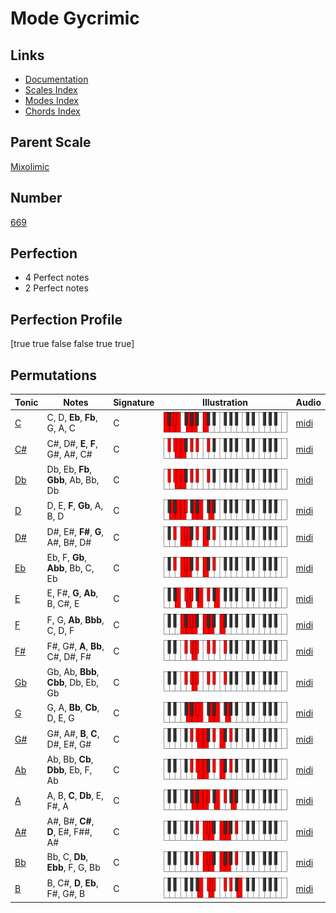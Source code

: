 # Mode Gycrimic

## Links

- [Documentation](index.md)
- [Scales Index](Scales.md)
- [Modes Index](Modes.md)
- [Chords Index](Chords.md)

## Parent Scale

[Mixolimic](ScaleMixolimic.md)

## Number

[669](https://ianring.com/musictheory/scales/669)

## Perfection

- 4 Perfect notes
- 2 Perfect notes

## Perfection Profile

[true true false false true true]

## Permutations

| Tonic | Notes | Signature | Illustration | Audio |
|-------|-------|-----------|--------------|-------|
| [C](ModeCNaturalGycrimic.md) | C, D, **Eb**, **Fb**, G, A, C | C | ![CNaturalGycrimic](ModeCNaturalGycrimic.png) | [midi](https://github.com/edipermadi/music/blob/main/docs/ModeCNaturalGycrimic.mid?raw=true) |
| [C#](ModeCSharpGycrimic.md) | C#, D#, **E**, **F**, G#, A#, C# | C | ![CSharpGycrimic](ModeCSharpGycrimic.png) | [midi](https://github.com/edipermadi/music/blob/main/docs/ModeCSharpGycrimic.mid?raw=true) |
| [Db](ModeDFlatGycrimic.md) | Db, Eb, **Fb**, **Gbb**, Ab, Bb, Db | C | ![DFlatGycrimic](ModeDFlatGycrimic.png) | [midi](https://github.com/edipermadi/music/blob/main/docs/ModeDFlatGycrimic.mid?raw=true) |
| [D](ModeDNaturalGycrimic.md) | D, E, **F**, **Gb**, A, B, D | C | ![DNaturalGycrimic](ModeDNaturalGycrimic.png) | [midi](https://github.com/edipermadi/music/blob/main/docs/ModeDNaturalGycrimic.mid?raw=true) |
| [D#](ModeDSharpGycrimic.md) | D#, E#, **F#**, **G**, A#, B#, D# | C | ![DSharpGycrimic](ModeDSharpGycrimic.png) | [midi](https://github.com/edipermadi/music/blob/main/docs/ModeDSharpGycrimic.mid?raw=true) |
| [Eb](ModeEFlatGycrimic.md) | Eb, F, **Gb**, **Abb**, Bb, C, Eb | C | ![EFlatGycrimic](ModeEFlatGycrimic.png) | [midi](https://github.com/edipermadi/music/blob/main/docs/ModeEFlatGycrimic.mid?raw=true) |
| [E](ModeENaturalGycrimic.md) | E, F#, **G**, **Ab**, B, C#, E | C | ![ENaturalGycrimic](ModeENaturalGycrimic.png) | [midi](https://github.com/edipermadi/music/blob/main/docs/ModeENaturalGycrimic.mid?raw=true) |
| [F](ModeFNaturalGycrimic.md) | F, G, **Ab**, **Bbb**, C, D, F | C | ![FNaturalGycrimic](ModeFNaturalGycrimic.png) | [midi](https://github.com/edipermadi/music/blob/main/docs/ModeFNaturalGycrimic.mid?raw=true) |
| [F#](ModeFSharpGycrimic.md) | F#, G#, **A**, **Bb**, C#, D#, F# | C | ![FSharpGycrimic](ModeFSharpGycrimic.png) | [midi](https://github.com/edipermadi/music/blob/main/docs/ModeFSharpGycrimic.mid?raw=true) |
| [Gb](ModeGFlatGycrimic.md) | Gb, Ab, **Bbb**, **Cbb**, Db, Eb, Gb | C | ![GFlatGycrimic](ModeGFlatGycrimic.png) | [midi](https://github.com/edipermadi/music/blob/main/docs/ModeGFlatGycrimic.mid?raw=true) |
| [G](ModeGNaturalGycrimic.md) | G, A, **Bb**, **Cb**, D, E, G | C | ![GNaturalGycrimic](ModeGNaturalGycrimic.png) | [midi](https://github.com/edipermadi/music/blob/main/docs/ModeGNaturalGycrimic.mid?raw=true) |
| [G#](ModeGSharpGycrimic.md) | G#, A#, **B**, **C**, D#, E#, G# | C | ![GSharpGycrimic](ModeGSharpGycrimic.png) | [midi](https://github.com/edipermadi/music/blob/main/docs/ModeGSharpGycrimic.mid?raw=true) |
| [Ab](ModeAFlatGycrimic.md) | Ab, Bb, **Cb**, **Dbb**, Eb, F, Ab | C | ![AFlatGycrimic](ModeAFlatGycrimic.png) | [midi](https://github.com/edipermadi/music/blob/main/docs/ModeAFlatGycrimic.mid?raw=true) |
| [A](ModeANaturalGycrimic.md) | A, B, **C**, **Db**, E, F#, A | C | ![ANaturalGycrimic](ModeANaturalGycrimic.png) | [midi](https://github.com/edipermadi/music/blob/main/docs/ModeANaturalGycrimic.mid?raw=true) |
| [A#](ModeASharpGycrimic.md) | A#, B#, **C#**, **D**, E#, F##, A# | C | ![ASharpGycrimic](ModeASharpGycrimic.png) | [midi](https://github.com/edipermadi/music/blob/main/docs/ModeASharpGycrimic.mid?raw=true) |
| [Bb](ModeBFlatGycrimic.md) | Bb, C, **Db**, **Ebb**, F, G, Bb | C | ![BFlatGycrimic](ModeBFlatGycrimic.png) | [midi](https://github.com/edipermadi/music/blob/main/docs/ModeBFlatGycrimic.mid?raw=true) |
| [B](ModeBNaturalGycrimic.md) | B, C#, **D**, **Eb**, F#, G#, B | C | ![BNaturalGycrimic](ModeBNaturalGycrimic.png) | [midi](https://github.com/edipermadi/music/blob/main/docs/ModeBNaturalGycrimic.mid?raw=true) |
